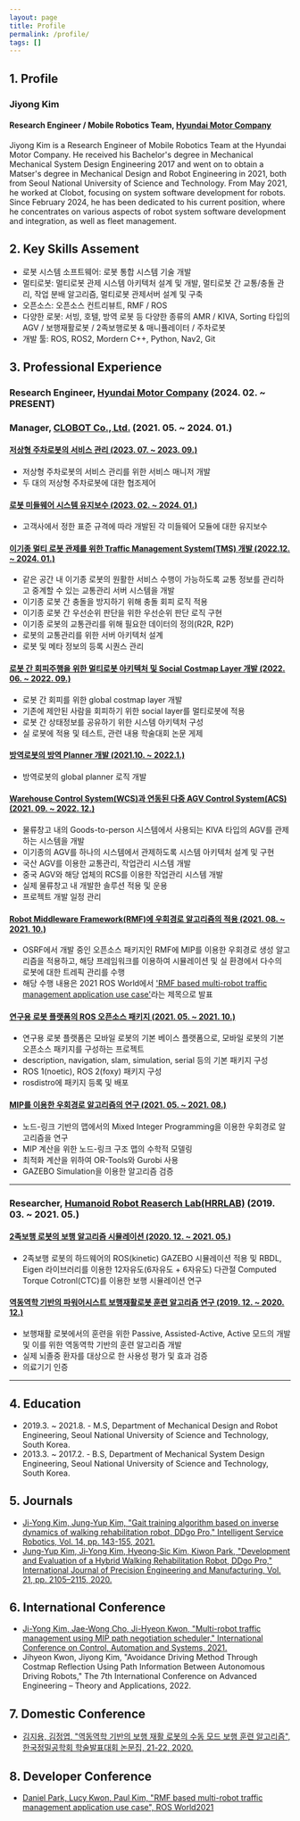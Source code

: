 ```yaml
---
layout: page
title: Profile
permalink: /profile/
tags: []
---
```


## 1. Profile

### Jiyong Kim

#### Research Engineer / Mobile Robotics Team, [Hyundai Motor Company](https://robotics.hyundai.com/)

Jiyong Kim is a Research Engineer of Mobile Robotics Team at the Hyundai Motor Company. He received his Bachelor's degree in Mechanical Mechanical System Design Engineering 2017 and went on to obtain a Matser's degree in Mechanical Design and Robot Engineering in 2021, both from Seoul National University of Science and Technology. From May 2021, he worked at Clobot, focusing on system software development for robots. Since February 2024, he has been dedicated to his current position, where he concentrates on various aspects of robot system software development and integration, as well as fleet management.

## 2. Key Skills Assement

- 로봇 시스템 소프트웨어: 로봇 통합 시스템 기술 개발
- 멀티로봇: 멀티로봇 관제 시스템 아키텍처 설계 및 개발, 멀티로봇 간 교통/충돌 관리, 작업 분배 알고리즘, 멀티로봇 관제서버 설계 및 구축
- 오픈소스: 오픈소스 컨트리뷰트, RMF / ROS
- 다양한 로봇: 서빙, 호텔, 방역 로봇 등 다양한 종류의 AMR / KIVA, Sorting 타입의 AGV / 보행재활로봇 / 2족보행로봇 & 매니퓰레이터 / 주차로봇
- 개발 툴: ROS, ROS2, Mordern C++, Python, Nav2, Git

## 3. Professional Experience

### Research Engineer, [Hyundai Motor Company](https://robotics.hyundai.com/) (2024. 02. ~ PRESENT)

### Manager, [CLOBOT Co., Ltd.](https://www.clobot.co.kr) (2021. 05. ~ 2024. 01.)

#### [저상형 주차로봇의 서비스 관리 (2023. 07. ~ 2023. 09.)](/portfolio/2023-07-04-parking-robot.html)

- 저상형 주차로봇의 서비스 관리를 위한 서비스 매니저 개발
- 두 대의 저상형 주차로봇에 대한 협조제어

#### [로봇 미들웨어 시스템 유지보수 (2023. 02. ~ 2024. 01.)](/portfolio/2023-02-20-middleware.html)

- 고객사에서 정한 표준 규격에 따라 개발된 각 미들웨어 모듈에 대한 유지보수

#### [이기종 멀티 로봇 관제를 위한 Traffic Management System(TMS) 개발 (2022.12. ~ 2024. 01.)](/portfolio/2022-11-28-tms.html)

- 같은 공간 내 이기종 로봇의 원활한 서비스 수행이 가능하도록 교통 정보를 관리하고 중계할 수 있는 교통관리 서버 시스템을 개발
- 이기종 로봇 간 충돌을 방지하기 위해 충돌 회피 로직 적용
- 이기종 로봇 간 우선순위 판단을 위한 우선순위 판단 로직 구현
- 이기종 로봇의 교통관리를 위해 필요한 데이터의 정의(R2R, R2P)
- 로봇의 교통관리를 위한 서버 아키텍처 설계
- 로봇 및 메타 정보의 등록 시퀀스 관리

#### [로봇 간 회피주행을 위한 멀티로봇 아키텍처 및 Social Costmap Layer 개발 (2022. 06. ~ 2022. 09.)](/portfolio/2022-06-28-social-layer.html)

- 로봇 간 회피를 위한 global costmap layer 개발
- 기존에 제안된 사람을 회피하기 위한 social layer를 멀티로봇에 적용
- 로봇 간 상태정보를 공유하기 위한 시스템 아키텍처 구성
- 실 로봇에 적용 및 테스트, 관련 내용 학술대회 논문 게제

#### [방역로봇의 방역 Planner 개발 (2021.10. ~ 2022.1.)](/portfolio/2021-10-25-coverage.html)

- 방역로봇의 global planner 로직 개발

#### [Warehouse Control System(WCS)과 연동된 다중 AGV Control System(ACS) (2021. 09. ~ 2022. 12.)](/portfolio/2021-09-23-rcs.html)

- 물류창고 내의 Goods-to-person 시스템에서 사용되는 KIVA 타입의 AGV를 관제하는 시스템을 개발
- 이기종의 AGV를 하나의 시스템에서 관제하도록 시스템 아키텍처 설계 및 구현
- 국산 AGV를 이용한 교통관리, 작업관리 시스템 개발
- 중국 AGV와 해당 업체의 RCS를 이용한 작업관리 시스템 개발
- 실제 물류창고 내 개발한 솔루션 적용 및 운용
- 프로젝트 개발 일정 관리

#### [Robot Middleware Framework(RMF)에 우회경로 알고리즘의 적용 (2021. 08. ~ 2021. 10.)](/portfolio/2021-08-25-rmf.html)

- OSRF에서 개발 중인 오픈소스 패키지인 RMF에 MIP를 이용한 우회경로 생성 알고리즘을 적용하고, 해당 프레임워크를 이용하여 시뮬레이션 및 실 환경에서 다수의 로봇에 대한 트레픽 관리를 수행
- 해당 수행 내용은 2021 ROS World에서 ['RMF based multi-robot traffic management application use case'](https://vimeo.com/649654300)라는 제목으로 발표

#### [연구용 로봇 플랫폼의 ROS 오픈소스 패키지 (2021. 05. ~ 2021. 10.)](/portfolio/2021-05-10-platform-clober.html)

- 연구용 로봇 플랫폼은 모바일 로봇의 기본 베이스 플랫폼으로, 모바일 로봇의 기본 오픈소스 패키지를 구성하는 프로젝트
- description, navigation, slam, simulation, serial 등의 기본 패키지 구성
- ROS 1(noetic), ROS 2(foxy) 패키지 구성
- rosdistro에 패키지 등록 및 배포

#### [MIP를 이용한 우회경로 알고리즘의 연구 (2021. 05. ~ 2021. 08.)](/portfolio/2021-05-10-mip-detour-path.html)

- 노드-링크 기반의 맵에서의 Mixed Integer Programming을 이용한 우회경로 알고리즘을 연구
- MIP 계산을 위한 노드-링크 구조 맵의 수학적 모델링
- 최적화 계산을 위하여 OR-Tools와 Gurobi 사용
- GAZEBO Simulation을 이용한 알고리즘 검증

---

### Researcher, [Humanoid Robot Reaserch Lab(HRRLAB)](http://www.hrrlab.com/) (2019. 03. ~ 2021. 05.)

#### [2족보행 로봇의 보행 알고리즘 시뮬레이션 (2020. 12. ~ 2021. 05.)](/portfolio/2020-12-01-biped-walking-robot.html)

- 2족보행 로봇의 하드웨어의 ROS(kinetic) GAZEBO 시뮬레이션 적용 및 RBDL, Eigen 라이브러리를 이용한 12자유도(6자유도 + 6자유도) 다관절 Computed Torque Cotronl(CTC)를 이용한 보행 시뮬레이션 연구

#### [역동역학 기반의 파워어시스트 보행재활로봇 훈련 알고리즘 연구 (2019. 12. ~ 2020. 12.)](/portfolio/2019-12-01-gait-rehabilitation-robot.html)

- 보행재활 로봇에서의 훈련을 위한 Passive, Assisted-Active, Active 모드의 개발 및 이를 위한 역동역학 기반의 훈련 알고리즘 개발
- 실제 뇌졸중 환자를 대상으로 한 사용성 평가 및 효과 검증
- 의료기기 인증

---

## 4. Education

- 2019.3. ~ 2021.8. - M.S, Department of Mechanical Design and Robot Engineering, Seoul National University of Science and Technology, South Korea.
- 2013.3. ~ 2017.2. - B.S, Department of Mechanical System Design Engineering, Seoul National University of Science and Technology, South Korea.

## 5. Journals

- [Ji-Yong Kim, Jung-Yup Kim, "Gait training algorithm based on inverse dynamics of walking rehabilitation robot, DDgo Pro," Intelligent Service Robotics, Vol. 14, pp. 143-155, 2021.](https://doi.org/10.1007/s11370-021-00357-8)
- [Jung‑Yup Kim, Ji‑Yong Kim, Hyeong‑Sic Kim, Kiwon Park, "Development and Evaluation of a Hybrid Walking Rehabilitation Robot, DDgo Pro," International Journal of Precision Engineering and Manufacturing, Vol. 21, pp. 2105–2115, 2020.](https://doi.org/10.1007/s12541-020-00404-x)

## 6. International Conference

- [Ji-Yong Kim, Jae-Wong Cho, Ji-Hyeon Kwon, "Multi-robot traffic management using MIP path negotiation scheduler," International Conference on Control, Automation and Systems, 2021.](https://ieeexplore.ieee.org/document/9649860)
- Jihyeon Kwon, Jiyong Kim, "Avoidance Driving Method Through Costmap Reflection Using Path Information Between Autonomous Driving Robots," The 7th International Conference on Advanced Engineering – Theory and Applications, 2022.

## 7. Domestic Conference

- [김지용, 김정엽, "역동역학 기반의 보행 재활 로봇의 수동 모드 보행 훈련 알고리즘", 한국정밀공학회 학술발표대회 논문집, 21-22, 2020.](https://www.dbpia.co.kr/journal/articleDetail?nodeId=NODE10489383)

## 8. Developer Conference

- [Daniel Park, Lucy Kwon, Paul Kim, "RMF based multi-robot traffic management application use case", ROS World2021](https://vimeo.com/649654300/698c1da5a6)
